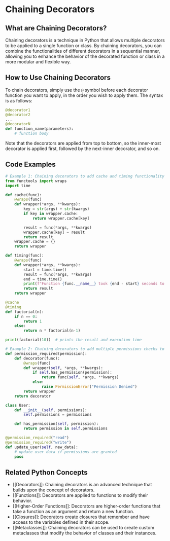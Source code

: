 # Chaining Decorators

## What are Chaining Decorators?
Chaining decorators is a technique in Python that allows multiple decorators to be applied to a single function or class. By chaining decorators, you can combine the functionalities of different decorators in a sequential manner, allowing you to enhance the behavior of the decorated function or class in a more modular and flexible way.

## How to Use Chaining Decorators
To chain decorators, simply use the `@` symbol before each decorator function you want to apply, in the order you wish to apply them. The syntax is as follows:

```python
@decorator1
@decorator2
...
@decoratorN
def function_name(parameters):
    # function body
```

Note that the decorators are applied from top to bottom, so the inner-most decorator is applied first, followed by the next-inner decorator, and so on.

## Code Examples
```python
# Example 1: Chaining decorators to add cache and timing functionality to a function
from functools import wraps
import time

def cache(func):
    @wraps(func)
    def wrapper(*args, **kwargs):
        key = str(args) + str(kwargs)
        if key in wrapper.cache:
            return wrapper.cache[key]

        result = func(*args, **kwargs)
        wrapper.cache[key] = result
        return result
    wrapper.cache = {}
    return wrapper

def timing(func):
    @wraps(func)
    def wrapper(*args, **kwargs):
        start = time.time()
        result = func(*args, **kwargs)
        end = time.time()
        print(f"Function {func.__name__} took {end - start} seconds to run")
        return result
    return wrapper

@cache
@timing
def factorial(n):
    if n == 0:
        return 1
    else:
        return n * factorial(n-1)

print(factorial(10))  # prints the result and execution time
```

```python
# Example 2: Chaining decorators to add multiple permissions checks to a method
def permission_required(permission):
    def decorator(func):
        @wraps(func)
        def wrapper(self, *args, **kwargs):
            if self.has_permission(permission):
                return func(self, *args, **kwargs)
            else:
                raise PermissionError("Permission Denied")
        return wrapper
    return decorator

class User:
    def __init__(self, permissions):
        self.permissions = permissions

    def has_permission(self, permission):
        return permission in self.permissions

@permission_required("read")
@permission_required("write")
def update_user(self, new_data):
    # update user data if permissions are granted
    pass
```

## Related Python Concepts
- [[Decorators]]: Chaining decorators is an advanced technique that builds upon the concept of decorators.
- [[Functions]]: Decorators are applied to functions to modify their behavior.
- [[Higher-Order Functions]]: Decorators are higher-order functions that take a function as an argument and return a new function.
- [[Closures]]: Decorators create closures that remember and have access to the variables defined in their scope.
- [[Metaclasses]]: Chaining decorators can be used to create custom metaclasses that modify the behavior of classes and their instances.